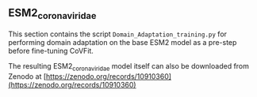 ## ESM2<sub>coronaviridae</sub>

This section contains the script `Domain_Adaptation_training.py` for performing domain adaptation on the base ESM2 model as a pre-step before fine-tuning CoVFit.

The resulting ESM2<sub>coronaviridae</sub> model itself can also be downloaded from Zenodo at [https://zenodo.org/records/10910360](https://zenodo.org/records/10910360) 
